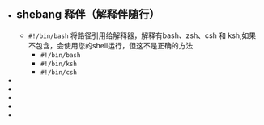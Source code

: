 - ## shebang 释伴（解释伴随行）
	- `#!/bin/bash` 将路径引用给解释器，解释有bash、zsh、csh 和 ksh,如果不包含，会使用您的shell运行，但这不是正确的方法
		- `#!/bin/bash`
		- `#!/bin/ksh`
		- `#!/bin/csh`
-
-
-
-
-